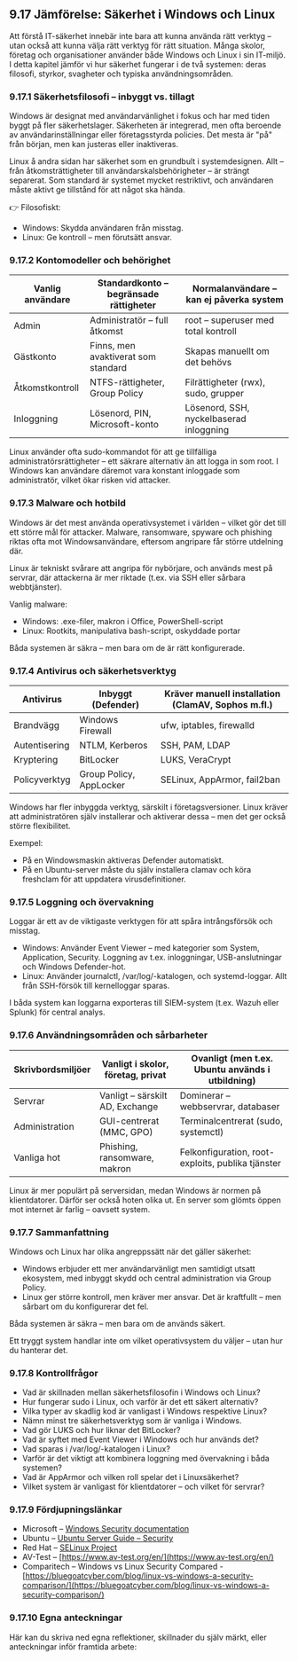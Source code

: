 ## 9.17 Jämförelse: Säkerhet i Windows och Linux

Att förstå IT-säkerhet innebär inte bara att kunna använda rätt verktyg – utan också att kunna välja rätt verktyg för rätt situation. Många skolor, företag och organisationer använder både Windows och Linux i sin IT-miljö. I detta kapitel jämför vi hur säkerhet fungerar i de två systemen: deras filosofi, styrkor, svagheter och typiska användningsområden.

### 9.17.1 Säkerhetsfilosofi – inbyggt vs. tillagt

Windows är designat med användarvänlighet i fokus och har med tiden byggt på fler säkerhetslager. Säkerheten är integrerad, men ofta beroende av användarinställningar eller företagsstyrda policies. Det mesta är "på" från början, men kan justeras eller inaktiveras.

Linux å andra sidan har säkerhet som en grundbult i systemdesignen. Allt – från åtkomsträttigheter till användarskalsbehörigheter – är strängt separerat. Som standard är systemet mycket restriktivt, och användaren måste aktivt ge tillstånd för att något ska hända.

👉 Filosofiskt:

- Windows: Skydda användaren från misstag.
- Linux: Ge kontroll – men förutsätt ansvar.

### 

### 9.17.2 Kontomodeller och behörighet

| Vanlig användare | Standardkonto – begränsade rättigheter | Normalanvändare – kan ej påverka system |
| --- | --- | --- |
| Admin | Administratör – full åtkomst | root – superuser med total kontroll |
| Gästkonto | Finns, men avaktiverat som standard | Skapas manuellt om det behövs |
| Åtkomstkontroll | NTFS-rättigheter, Group Policy | Filrättigheter (rwx), sudo, grupper |
| Inloggning | Lösenord, PIN, Microsoft-konto | Lösenord, SSH, nyckelbaserad inloggning |

Linux använder ofta sudo-kommandot för att ge tillfälliga administratörsrättigheter – ett säkrare alternativ än att logga in som root. I Windows kan användare däremot vara konstant inloggade som administratör, vilket ökar risken vid attacker.

### 9.17.3 Malware och hotbild

Windows är det mest använda operativsystemet i världen – vilket gör det till ett större mål för attacker. Malware, ransomware, spyware och phishing riktas ofta mot Windowsanvändare, eftersom angripare får större utdelning där.

Linux är tekniskt svårare att angripa för nybörjare, och används mest på servrar, där attackerna är mer riktade (t.ex. via SSH eller sårbara webbtjänster).

Vanlig malware:

- Windows: .exe-filer, makron i Office, PowerShell-script
- Linux: Rootkits, manipulativa bash-script, oskyddade portar

Båda systemen är säkra – men bara om de är rätt konfigurerade.

### 9.17.4 Antivirus och säkerhetsverktyg

| Antivirus | Inbyggt (Defender) | Kräver manuell installation (ClamAV, Sophos m.fl.) |
| --- | --- | --- |
| Brandvägg | Windows Firewall | ufw, iptables, firewalld |
| Autentisering | NTLM, Kerberos | SSH, PAM, LDAP |
| Kryptering | BitLocker | LUKS, VeraCrypt |
| Policyverktyg | Group Policy, AppLocker | SELinux, AppArmor, fail2ban |

Windows har fler inbyggda verktyg, särskilt i företagsversioner. Linux kräver att administratören själv installerar och aktiverar dessa – men det ger också större flexibilitet.

Exempel:

- På en Windowsmaskin aktiveras Defender automatiskt.
- På en Ubuntu-server måste du själv installera clamav och köra freshclam för att uppdatera virusdefinitioner.

### 9.17.5 Loggning och övervakning

Loggar är ett av de viktigaste verktygen för att spåra intrångsförsök och misstag.

- Windows: Använder Event Viewer – med kategorier som System, Application, Security. Loggning av t.ex. inloggningar, USB-anslutningar och Windows Defender-hot.
- Linux: Använder journalctl, /var/log/-katalogen, och systemd-loggar. Allt från SSH-försök till kernelloggar sparas.

I båda system kan loggarna exporteras till SIEM-system (t.ex. Wazuh eller Splunk) för central analys.

### 9.17.6 Användningsområden och sårbarheter

| Skrivbordsmiljöer | Vanligt i skolor, företag, privat | Ovanligt (men t.ex. Ubuntu används i utbildning) |
| --- | --- | --- |
| Servrar | Vanligt – särskilt AD, Exchange | Dominerar – webbservrar, databaser |
| Administration | GUI-centrerat (MMC, GPO) | Terminalcentrerat (sudo, systemctl) |
| Vanliga hot | Phishing, ransomware, makron | Felkonfiguration, root-exploits, publika tjänster |

Linux är mer populärt på serversidan, medan Windows är normen på klientdatorer. Därför ser också hoten olika ut. En server som glömts öppen mot internet är farlig – oavsett system.

### 

### 9.17.7 Sammanfattning

Windows och Linux har olika angreppssätt när det gäller säkerhet:

- Windows erbjuder ett mer användarvänligt men samtidigt utsatt ekosystem, med inbyggt skydd och central administration via Group Policy.
- Linux ger större kontroll, men kräver mer ansvar. Det är kraftfullt – men sårbart om du konfigurerar det fel.

Båda systemen är säkra – men bara om de används säkert.

Ett tryggt system handlar inte om vilket operativsystem du väljer – utan hur du hanterar det.

### 9.17.8 Kontrollfrågor

- Vad är skillnaden mellan säkerhetsfilosofin i Windows och Linux?
- Hur fungerar sudo i Linux, och varför är det ett säkert alternativ?
- Vilka typer av skadlig kod är vanligast i Windows respektive Linux?
- Nämn minst tre säkerhetsverktyg som är vanliga i Windows.
- Vad gör LUKS och hur liknar det BitLocker?
- Vad är syftet med Event Viewer i Windows och hur används det?
- Vad sparas i /var/log/-katalogen i Linux?
- Varför är det viktigt att kombinera loggning med övervakning i båda systemen?
- Vad är AppArmor och vilken roll spelar det i Linuxsäkerhet?
- Vilket system är vanligast för klientdatorer – och vilket för servrar?

### 

### 9.17.9 Fördjupningslänkar

- Microsoft – [Windows Security documentation](https://learn.microsoft.com/en-us/windows/security/)
- Ubuntu – [Ubuntu Server Guide – Security](https://ubuntu.com/server/docs/security-intro)
- Red Hat – [SELinux Project](https://selinuxproject.org/page/Main_Page)
- AV-Test – [https://www.av-test.org/en/](https://www.av-test.org/en/)
- Comparitech – Windows vs Linux Security Compared - [https://bluegoatcyber.com/blog/linux-vs-windows-a-security-comparison/](https://bluegoatcyber.com/blog/linux-vs-windows-a-security-comparison/)

### 

### 9.17.10 Egna anteckningar

Här kan du skriva ned egna reflektioner, skillnader du själv märkt, eller anteckningar inför framtida arbete:
